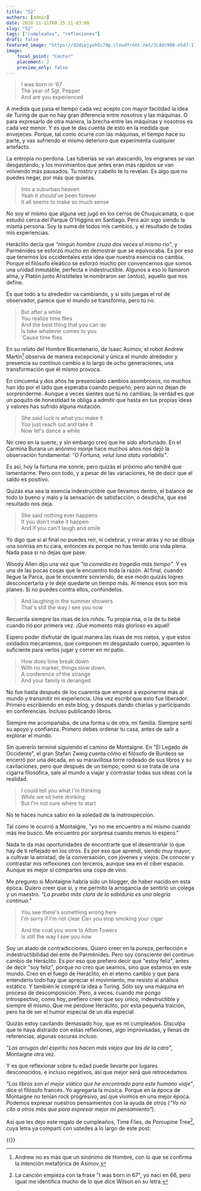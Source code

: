 ```yaml
---
title: "52"
authors: [admin]
date: 2018-11-11T08:25:11-03:00
slug: "52"
tags: ["cumpleaños", "reflexiones"]
draft: false
featured_image: "https://d2dspjyoh5c79p.cloudfront.net/3c4dc90b-e5d7-11e8-a030-2b5831f8ecb5-aa9f18b7"
image:
    focal_point: "Center"
    placement: 2
    preview_only: false
---
```


> I was born in '67\
> The year of Sgt. Pepper\
> And are you experienced


A medida que pasa el tiempo cada vez acepto con mayor facilidad la idea
de Turing de que no hay gran diferencia entre nosotros y las máquinas. O
para expresarlo de otra manera, la brecha entre las máquinas y nosotros
es cada vez menor. Y es que te das cuenta de esto en la medida que
envejeces. Porque, tal como ocurre con las máquinas, el tiempo hace su
parte, y vas sufriendo el mismo deterioro que experimenta cualquier
artefacto. 


La entropía no perdona. Las tuberías se van atascando, los engranes se
van desgastando, y los movimientos que antes eran más rápidos se van
volviendo más pausados. Tu rostro y cabello te lo revelan. Es algo que
no puedes negar, por más que quieras.

> Into a suburban heaven\
> Yeah it should\'ve been forever\
> It all seems to make so much sense

No soy el mismo que alguna vez jugó en los cerros de Chuquicamata, o
que estudió cerca del Parque O'Higgins en Santiago. Pero aún sigo siendo
la misma persona. Soy la suma de todos mis cambios, y el resultado de
todas mis experiencias.


Heráclito decía que *"ningún hombre cruza dos veces el mismo río"*, y
Parménides se esforzó mucho en demostrar que se equivocaba. Es por eso
que tenemos los occidentales esta idea que nuestra esencia no cambia.
Porque el filósofo eleático se esforzó mucho por convencernos que somos
una unidad inmutable, perfecta e indestructible. Algunos a eso lo
llamaron alma, y Platón junto Aristóteles le nombraron ser (*ontos*),
aquello que nos define.

Es que todo a tu alrededor va cambiando, y si sólo juegas el rol de
observador, parece que el mundo se transforma, pero tú
no.

> But after a while\
> You realize time flies\
> And the best thing that you can do\
> Is take whatever comes to you\
> 'Cause time flies

En su relato del Hombre Bicentenario, de Isaac Asimov, el robot Andrew
Martin[^1] observa de manera excepcional y única el mundo alrededor y
presencia su continuo cambio a lo largo de ocho generaciones, una
transformación que él mismo provoca.

En cincuenta y dos años he presenciado cambios asombrosos, no muchos han
ido por el lado que esperaba cuando pequeño, pero aún no dejan de
sorprenderme. Aunque a veces sientes que tú no cambias, la verdad es que
un poquito de honestidad te obliga a admitir que hasta en tus propias
ideas y valores has sufrido alguna mutación.


> She said luck is what you make it\
> You just reach out and take it\
> Now let's dance a while

No creo en la suerte, y sin embargo creo que he sido afortunado. En el
Carmina Burana un anónimo monje hace muchos años nos dejó la observación
fundamental: *"O Fortuna, velut luna statu variabilis"*.

Es así, hoy la fortuna me sonríe, pero quizás el próximo año tendré que
lamentarme. Pero con todo, y a pesar de las variaciones, he de decir que
el saldo es positivo.

Quizás esa sea la esencia indestructible que llevamos dentro, el balance
de todo lo bueno y malo y la sensación de satisfacción, o desdicha, que
ese resultado nos deja.

> She said nothing ever happens\
> If you don\'t make it happen\
> And if you can\'t laugh and smile

Yo digo que si al final no puedes reír, ni celebrar, y mirar atrás y no
se dibuja una sonrisa en tu cara, entonces es porque no has tenido una
vida plena. Nada pasa si no dejas que pase.


Woody Allen dijo una vez que *"la comedia es tragedia más tiempo"*. Y
es una de las pocas cosas que le encuentro toda la razón. Al final,
cuando llegue la Parca, que te encuentre sonriendo, de ese modo quizás
logres desconcertarla y te deje quedarte un tiempo más. Al menos esos
son mis planes. Si no puedes contra ellos,
confúndelos.

> And laughing in the summer showers\
> That's still the way I see you now


Recuerda siempre las risas de los niños. Tu propia risa, o la de tu bebé
cuando rió por primera vez. ¡Qué momento más glorioso es aquel! 


Espero poder disfrutar de igual manera las risas de mis nietos, y que
estos oxidados mecanismos, que componen mi desgastado cuerpo, aguanten
lo suficiente para verlos jugar y correr en mi patio.

> How does time break down\
> With no marker, things slow down.\
> A conference of the strange\
> And your family is deranged

No fue hasta después de los cuarenta que empecé a exponerme más al mundo
y transmitir mi experiencia. Una vez escribí que esto fue liberador.
Primero escribiendo en este blog, y después dando charlas y participando
en conferencias. Incluso publicando libros.


Siempre me acompañaba, de una forma u de otra, mi familia. Siempre sentí
su apoyo y confianza. Primero debes ordenar tu casa, antes de salir a
explorar el mundo. 

Sin quererlo terminé siguiendo el camino de Montaigne. En "El Legado de
Occidente", el gran Stefan Zweig cuenta cómo el filósofo de Burdeos se
encerró por una década, en su maravillosa torre rodeado de sus libros y
su cavilaciones, pero que después de un tiempo, como si se trata de una
cigarra filosófica, sale al mundo a viajar y contrastar todas sus ideas
con la realidad.

> I could tell you what I'm thinking\
> While we sit here drinking\
> But I'm not sure where to start

No te haces nunca sabio en la soledad de la instrospección.

Tal como le ocurrió a Montaigne, "yo no me encuentro a mí mismo cuando
más me busco. Me encuentro por sorpresa cuando menos lo espero."

Nada te da más oportunidades de encontrarte que el desentrañar lo que
hay de ti reflejado en los otros. Es por eso que aprendí, siendo muy
mayor, a cultivar la amistad, de la conversación, con jóvenes y viejos.
De conocer y contrastar mis reflexiones con terceros, aunque sea en el
ciber espacio. Aunque es mejor si compartes una copa de
vino.

Me pregunto si Montaigne habría sido un blogger, de haber nacido en esta
época. Quiero creer que sí, y me permito la arrogancia de sentirlo un
colega y un maestro. *"La prueba más clara de la sabiduría es una
alegría continua."*

> You see there's something wrong here\
> I'm sorry if I'm not clear
> Can you stop smoking your cigar
>
> And the coat you wore to Alton Towers\
> Is still the way I see you now

Soy un atado de contradicciones. Quiero creer en la pureza, perfección e
indestructibilidad del ente de Parménides. Pero soy consciente del
continuo cambio de Heráclito. Es por eso que prefiero decir que "estoy
feliz", antes de decir "soy feliz", porque no creo que seamos, sino
que estamos en este mundo. Creo en el fuego de Heráclito, en el eterno
cambio y que para entenderlo todo hay que apreciar el movimiento, me
resisto al análisis estático. Y también le compré la idea a Turing. Sólo
soy una máquina en proceso de descomposición. Pero, a veces, cuando me
pongo introspectivo, como hoy, prefiero creer que soy único,
indestructible y siempre él mismo. Que me perdone Heráclito, por esta
pequeña traición, pero ha de ser el humor especial de un día especial.

Quizás estoy cavilando demasiado hoy, que es mi cumpleaños. Disculpa que
te haya distraído con estas reflexiones, algo improvisadas, y llenas de
referencias, algunas oscuras incluso.

*"Las arrugas del espíritu nos hacen más viejos que las de la cara"*,
Montaigne otra vez.

Y es que reflexionar sobre tu edad puede llevarte por lugares
desconocidos, e incluso negativos, así que mejor será que retrocedamos.

*"Los libros son el mejor viático que he encontrado para este humano
viaje"*, dice el filósofo francés. Yo agregaría la música. Porque en la
época de Montaigne no tenían rock progresivo, así que vivimos en una
mejor época. Podemos expresar nuestros pensamientos con la ayuda de
otros (*"Yo no cito a otros más que para expresar mejor mi
pensamiento"*).

Así que les dejo este regalo de cumpleaños, Time Flies, de Porcupine
Tree[^2], cuya letra ya compartí con ustedes a lo largo de este post:

{{<youtube JTEWlSTQ1RI>}}


[^1]: Andrew no es más que un sinónimo de Hombre, con lo que se confirma
la intención metafórica de Asimov.

[^2]: La canción empieza con la frase "I was born in 67", yo nací en
66, pero igual me identifica mucho de lo que dice Wilson en su letra.

